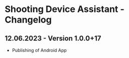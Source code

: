 # Shooting Device Assistant - Changelog

## 12.06.2023 - Version 1.0.0+17
* Publishing of Android App